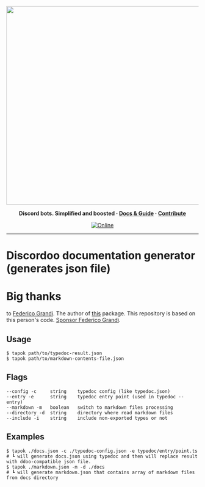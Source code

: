 <p align="center">
<img width="520" src="https://cdn.discordapp.com/attachments/531549268033404928/891388371384029184/ddoologo_new_1.2_banner_tapok.svg" alt="">
</p>

<p align="center">
  <b>
    Discord bots. Simplified and boosted
    <span> · </span>
    <a href="https://ddoo.dev">Docs & Guide</a>
    <span> · </span>
    <a href="https://github.com/ddoodev/discordoo/blob/develop/CONTRIBUTING.md">Contribute</a>
  </b>
</p>

<p align="center">
  <a href="https://ddoo.dev/discord">
    <img 
      src="https://img.shields.io/discord/811663819721539674?color=7280DA&label=Discord&logo=discord&logoColor=white" 
      alt="Online"
    >
  </a>
</p>
<hr>

# Discordoo documentation generator (generates json file)

Big thanks
=
to [Federico Grandi](https://github.com/EndBug). The author of [this](https://github.com/dbots-pkg/ts-docgen) package. This repository is based on this person's code. [Sponsor Federico Grandi](https://github.com/sponsors/EndBug).

Usage
-
```shell
$ tapok path/to/typedoc-result.json
$ tapok path/to/markdown-contents-file.json
```

Flags
-
```shell
--config -c     string    typedoc config (like typedoc.json)
--entry -e      string    typedoc entry point (used in typedoc --entry)
--markdown -m   boolean   switch to markdown files processing
--directory -d  string    directory where read markdown files
--include -i    string    include non-exported types or not
```

Examples
-
```shell
$ tapok ./docs.json -c ./typedoc-config.json -e typedoc/entry/point.ts
# ┗ will generate docs.json using typedoc and then will replace result with ddoo-compatible json file.
$ tapok ./markdown.json -m -d ./docs
# ┗ will generate markdown.json that contains array of markdown files from docs directory
```
